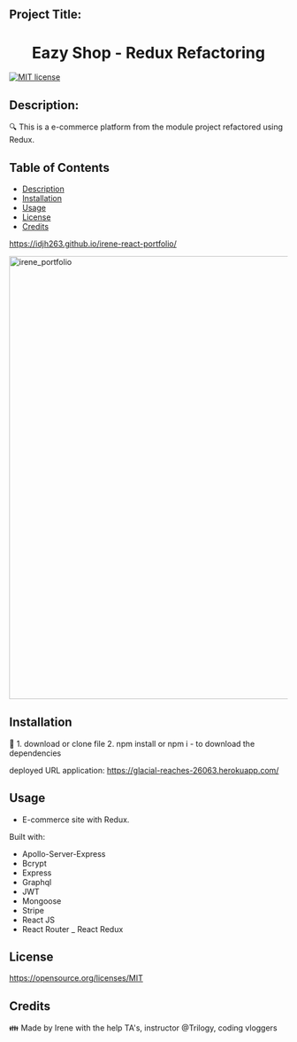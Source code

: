 ## Project Title: 
<h1 align="center">Eazy Shop - Redux Refactoring</h1>


[![MIT license](https://img.shields.io/badge/License-MIT-blue.svg)](https://opensource.org/licenses/MIT)


## Description:

🔍 This is a e-commerce platform from the module project refactored using Redux.

## Table of Contents
- [Description](#description)
- [Installation](#installation)
- [Usage](#usage)
- [License](#license)
- [Credits](#credits)

https://idjh263.github.io/irene-react-portfolio/

<img width="800" alt="irene_portfolio" src="https://user-images.githubusercontent.com/92761848/162650171-6af3d0ce-f7cd-4079-b17f-e31aff33d9cf.png">

## Installation
💾 1. download or clone file 
   2. npm install or npm i - to download the dependencies 
   

deployed URL application: https://glacial-reaches-26063.herokuapp.com/


## Usage
 
 - E-commerce site with Redux.  

Built with:

- Apollo-Server-Express
- Bcrypt
- Express
- Graphql
- JWT 
- Mongoose
- Stripe 
- React JS 
- React Router 
_ React Redux

## License

https://opensource.org/licenses/MIT

## Credits 
👪 Made by Irene with the help TA's, instructor @Trilogy, coding vloggers 